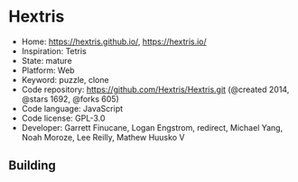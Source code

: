 # Hextris

- Home: https://hextris.github.io/, https://hextris.io/
- Inspiration: Tetris
- State: mature
- Platform: Web
- Keyword: puzzle, clone
- Code repository: https://github.com/Hextris/Hextris.git (@created 2014, @stars 1692, @forks 605)
- Code language: JavaScript
- Code license: GPL-3.0
- Developer: Garrett Finucane, Logan Engstrom, redirect, Michael Yang, Noah Moroze, Lee Reilly, Mathew Huusko V

## Building
